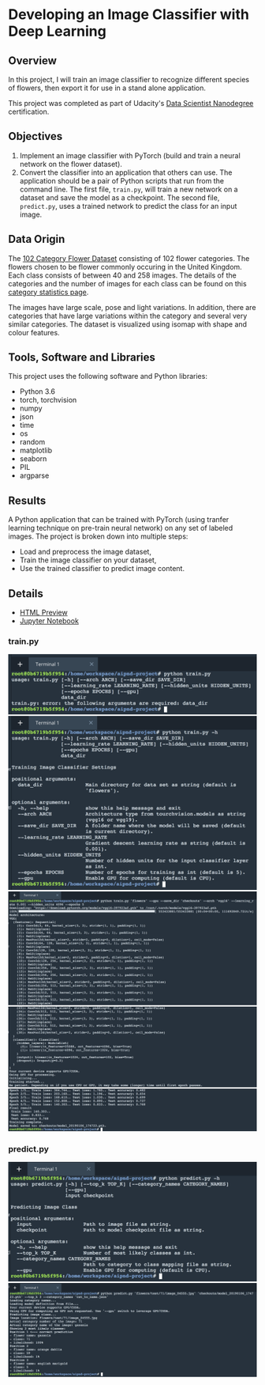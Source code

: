 # Developing an Image Classifier with Deep Learning

## Overview
In this project, I will train an image classifier to recognize different species of flowers, then export it for use in a stand alone application.

This project was completed as part of Udacity's [Data Scientist Nanodegree](https://eu.udacity.com/course/data-scientist-nanodegree--nd025) certification.

## Objectives
1. Implement an image classifier with PyTorch (build and train a neural network on the flower dataset).
2. Convert the classifier into an application that others can use. The application should be a pair of Python scripts that run from the command line. The first file, `train.py`, will train a new network on a dataset and save the model as a checkpoint. The second file, `predict.py`, uses a trained network to predict the class for an input image. 

## Data Origin
The [102 Category Flower Dataset](http://www.robots.ox.ac.uk/~vgg/data/flowers/102/index.html) consisting of 102 flower categories. The flowers chosen to be flower commonly occuring in the United Kingdom. Each class consists of between 40 and 258 images. The details of the categories and the number of images for each class can be found on this [category statistics page](http://www.robots.ox.ac.uk/~vgg/data/flowers/102/categories.html).

The images have large scale, pose and light variations. In addition, there are categories that have large variations within the category and several very similar categories. The dataset is visualized using isomap with shape and colour features.


## Tools, Software and Libraries
This project uses the following software and Python libraries:
- Python 3.6
- torch, torchvision
- numpy
- json
- time
- os
- random
- matplotlib
- seaborn
- PIL
- argparse

## Results
A Python application that can be trained with PyTorch (using tranfer learning technique on pre-train neural network) on any set of labeled images.
The project is broken down into multiple steps:
- Load and preprocess the image dataset,
- Train the image classifier on your dataset,
- Use the trained classifier to predict image content.

## Details
- [HTML Preview](https://ksatola.github.io/projects/image_classifier_with_deep_learning.html)
- [Jupyter Notebook](https://github.com/ksatola/Image-Classifier-with-Deep-Learning/blob/master/final4.ipynb)

### train.py

![train1.png](/assets/train1.png)
![train2.png](/assets/train2.png)
![train3.png](/assets/train3.png)
![train4.png](/assets/train4.png)
![train5.png](/assets/train5.png)

### predict.py
![predict1.png](/assets/predict1.png)
![predict2.png](/assets/predict2.png)
